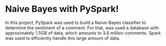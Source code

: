 # Naive Bayes with PySpark!

In this project, PySpark was used to build a Naive-Bayes classifier to determine the sentiment of a comment. For that, was used a database with approximately 1.5GB of data, which amounts to 3.6 million comments. Spark was used to efficiently handle this large amount of data.

